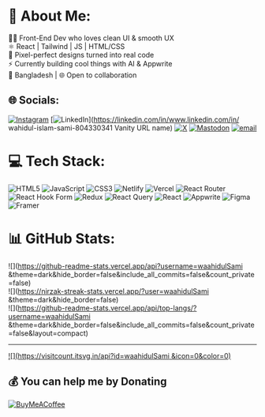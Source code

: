 # 💫 About Me:
👨‍💻 Front-End Dev who loves clean UI & smooth UX  <br>⚛️ React | Tailwind | JS | HTML/CSS  <br>🎨 Pixel-perfect designs turned into real code  <br>⚡ Currently building cool things with AI & Appwrite<br>📍 Bangladesh | 🌐 Open to collaboration


## 🌐 Socials:
[![Instagram](https://img.shields.io/badge/Instagram-%23E4405F.svg?logo=Instagram&logoColor=white)](https://instagram.com/https://www.instagram.com/_wahidul__/) [![LinkedIn](https://img.shields.io/badge/LinkedIn-%230077B5.svg?logo=linkedin&logoColor=white)](https://linkedin.com/in/www.linkedin.com/in/ wahidul-islam-sami-804330341 Vanity URL name) [![X](https://img.shields.io/badge/X-black.svg?logo=X&logoColor=white)](https://x.com/https://x.com/wahidul_sami) [![Mastodon](https://img.shields.io/badge/-MASTODON-%232B90D9?logo=mastodon&logoColor=white)](https://mastodon.social/@sami) [![email](https://img.shields.io/badge/Email-D14836?logo=gmail&logoColor=white)](mailto:wahidulislamsami5@gmail.com) 

# 💻 Tech Stack:
![HTML5](https://img.shields.io/badge/html5-%23E34F26.svg?style=for-the-badge&logo=html5&logoColor=white) ![JavaScript](https://img.shields.io/badge/javascript-%23323330.svg?style=for-the-badge&logo=javascript&logoColor=%23F7DF1E) ![CSS3](https://img.shields.io/badge/css3-%231572B6.svg?style=for-the-badge&logo=css3&logoColor=white) ![Netlify](https://img.shields.io/badge/netlify-%23000000.svg?style=for-the-badge&logo=netlify&logoColor=#00C7B7) ![Vercel](https://img.shields.io/badge/vercel-%23000000.svg?style=for-the-badge&logo=vercel&logoColor=white) ![React Router](https://img.shields.io/badge/React_Router-CA4245?style=for-the-badge&logo=react-router&logoColor=white) ![React Hook Form](https://img.shields.io/badge/React%20Hook%20Form-%23EC5990.svg?style=for-the-badge&logo=reacthookform&logoColor=white) ![Redux](https://img.shields.io/badge/redux-%23593d88.svg?style=for-the-badge&logo=redux&logoColor=white) ![React Query](https://img.shields.io/badge/-React%20Query-FF4154?style=for-the-badge&logo=react%20query&logoColor=white) ![React](https://img.shields.io/badge/react-%2320232a.svg?style=for-the-badge&logo=react&logoColor=%2361DAFB) ![Appwrite](https://img.shields.io/badge/Appwrite-%23FD366E.svg?style=for-the-badge&logo=appwrite&logoColor=white) ![Figma](https://img.shields.io/badge/figma-%23F24E1E.svg?style=for-the-badge&logo=figma&logoColor=white) ![Framer](https://img.shields.io/badge/Framer-black?style=for-the-badge&logo=framer&logoColor=blue)
# 📊 GitHub Stats:
![](https://github-readme-stats.vercel.app/api?username=waahidulSami &theme=dark&hide_border=false&include_all_commits=false&count_private=false)<br/>
![](https://nirzak-streak-stats.vercel.app/?user=waahidulSami &theme=dark&hide_border=false)<br/>
![](https://github-readme-stats.vercel.app/api/top-langs/?username=waahidulSami &theme=dark&hide_border=false&include_all_commits=false&count_private=false&layout=compact)

---
[![](https://visitcount.itsvg.in/api?id=waahidulSami &icon=0&color=0)](https://visitcount.itsvg.in)

  ## 💰 You can help me by Donating
  [![BuyMeACoffee](https://img.shields.io/badge/Buy%20Me%20a%20Coffee-ffdd00?style=for-the-badge&logo=buy-me-a-coffee&logoColor=black)](https://buymeacoffee.com/coff.ee/wahidulisly) 

  
<!-- Proudly created with GPRM ( https://gprm.itsvg.in ) -->
